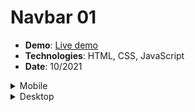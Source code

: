 <h1>Navbar 01</h1>
<ul>
  <li><strong>Demo</strong>: <a href="https://khalilagazal.github.io/playground/_navs/nav-01/" target="_blank">Live demo</a></li>
  <li><strong>Technologies</strong>: HTML, CSS, JavaScript</li>
  <li><strong>Date</strong>: 10/2021</li>
</ul>  
<details>
  <summary>Mobile</summary>
  <img src="https://github.com/khalilagazal/playground/blob/main/_navs/screenshots/nav-01-mobile.jpg" alt="Webpage screenshot">
</details>
<details>
  <summary>Desktop</summary>
  <img src="https://github.com/khalilagazal/playground/blob/main/_navs/screenshots/nav-01-desktop.jpg" alt="Webpage screenshot">
</details>

